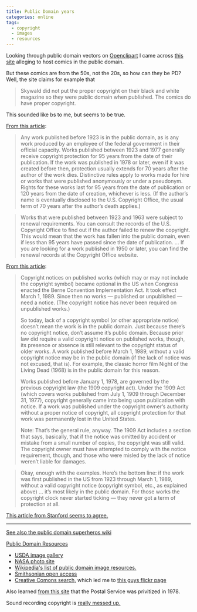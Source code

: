 ```yaml
---
title: Public Domain years
categories: online
tags:
  - copyright
  - images
  - resources
---
```


Looking through public domain vectors on [Openclipart](https://openclipart.org/)
I came across [this site](https://comicbookplus.com/) alleging to host comics in the public domain.

But these comics are from the 50s, not the 20s, so how can they be PD?
Well, the site claims for example that 
> Skywald did not put the proper copyright on their black and white magazine so they were public domain when published. The comics do have proper copyright.

This sounded like bs to me, but seems to be true.

[From this article](https://www.justia.com/intellectual-property/copyright/works-in-the-public-domain/):

> Any work published before 1923 is in the public domain, as is any work produced by an employee of the federal government in their official capacity. Works published between 1923 and 1977 generally receive copyright protection for 95 years from the date of their publication. If the work was published in 1978 or later, even if it was created before then, protection usually extends for 70 years after the author of the work dies. Distinctive rules apply to works made for hire or works that were published anonymously or under a pseudonym. Rights for these works last for 95 years from the date of publication or 120 years from the date of creation, whichever is less. (If the author’s name is eventually disclosed to the U.S. Copyright Office, the usual term of 70 years after the author’s death applies.)

> Works that were published between 1923 and 1963 were subject to renewal requirements. You can consult the records of the U.S. Copyright Office to find out if the author failed to renew the copyright. This would mean that the work has fallen into the public domain, even if less than 95 years have passed since the date of publication. ... If you are looking for a work published in 1950 or later, you can find the renewal records at the Copyright Office website. 

[From this article](http://www.publicdomainsherpa.com/copyright-symbol.html):

> Copyright notices on published works (which may or may not include the copyright symbol) became optional in the US when Congress enacted the Berne Convention Implementation Act. It took effect March 1, 1989. Since then no works — published or unpublished — need a notice. (The copyright notice has never been required on unpublished works.)
> 
> So today, lack of a copyright symbol (or other appropriate notice) doesn’t mean the work is in the public domain. Just because there’s no copyright notice, don’t assume it’s public domain. Because prior law did require a valid copyright notice on published works, though, its presence or absence is still relevant to the copyright status of older works.
> A work published before March 1, 1989, without a valid copyright notice may be in the public domain (if the lack of notice was not excused, that is). For example, the classic horror film Night of the Living Dead (1968) is in the public domain for this reason.
> 
> Works published before January 1, 1978, are governed by the previous copyright law (the 1909 copyright act). Under the 1909 Act (which covers works published from July 1, 1909 through December 31, 1977), copyright generally came into being upon publication with notice. If a work was published under the copyright owner’s authority without a proper notice of copyright, all copyright protection for that work was permanently lost in the United States.
> 
> Note: That’s the general rule, anyway. The 1909 Act includes a section that says, basically, that if the notice was omitted by accident or mistake from a small number of copies, the copyright was still valid. The copyright owner must have attempted to comply with the notice requirement, though, and those who were misled by the lack of notice weren’t liable for damages.


> Okay, enough with the examples. Here’s the bottom line: if the work was first published in the US from 1923 through March 1, 1989, without a valid copyright notice (copyright symbol, etc., as explained above) ... it’s most likely in the public domain. For those works the copyright clock never started ticking — they never got a term of protection at all.



[This article from Stanford seems to agree.](https://fairuse.stanford.edu/overview/faqs/copyright-protection/)

---

[See also the public domain superheros wiki](https://pdsh.fandom.com/wiki/FAQ)

[Public Domain Resources](http://www.publicdomainsherpa.com/public-domain-photographs.html)
- [USDA image gallery](https://www.ars.usda.gov/oc/images/image-gallery/)
- [NASA photo site](https://eol.jsc.nasa.gov/)
- [Wikipedia's list of public domain image resources.](https://en.wikipedia.org/wiki/Wikipedia:Public_domain_image_resources)
- [Smithsonian open access](https://www.si.edu/openaccess)
- [Creative Comons search](https://search.creativecommons.org/), which led me to [this guys flickr page](https://www.flickr.com/photos/halloweenhjb/albums)

Also learned [from this site](http://www.publicdomainsherpa.com/us-government-works.html) that the Postal Service was privitized in 1978.

Sound recording copyright is [really messed up.](http://www.publicdomainsherpa.com/public-domain-sound-recordings.html)
